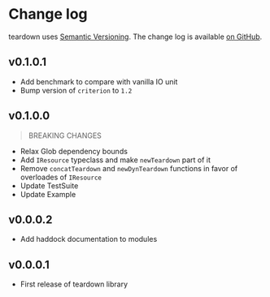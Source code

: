 Change log
==========

teardown uses [Semantic Versioning][1].
The change log is available [on GitHub][2].

[1]: http://semver.org/spec/v2.0.0.html
[2]: https://github.com/roman/Haskell-teardown/libraries/teardown/CHANGELOG.md


## v0.1.0.1

* Add benchmark to compare with vanilla IO unit
* Bump version of `criterion` to `1.2`

## v0.1.0.0

> BREAKING CHANGES

* Relax Glob dependency bounds
* Add `IResource` typeclass and make `newTeardown` part of it
* Remove `concatTeardown` and `newDynTeardown` functions in favor of
  overloades of `IResource`
* Update TestSuite
* Update Example

## v0.0.0.2

* Add haddock documentation to modules

## v0.0.0.1

* First release of teardown library
